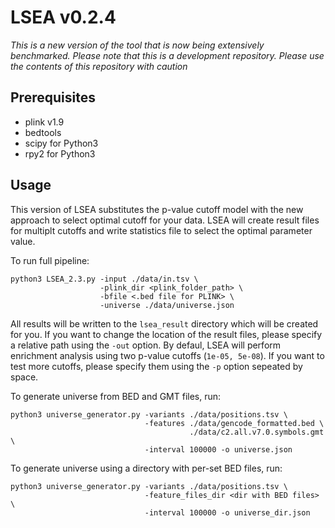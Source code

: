 # LSEA v0.2.4

*This is a new version of the tool that is now being extensively benchmarked. Please note that this is a development repository. Please use the contents of this repository with caution*

## Prerequisites
- plink v1.9
- bedtools
- scipy for Python3
- rpy2 for Python3

## Usage

This version of LSEA substitutes the p-value cutoff model with the new approach to select optimal cutoff for your data. LSEA will create result files for multiplt cutoffs and write statistics file to select the optimal parameter value. 

To run full pipeline:  
```
python3 LSEA_2.3.py -input ./data/in.tsv \
                    -plink_dir <plink_folder_path> \
                    -bfile <.bed file for PLINK> \
                    -universe ./data/universe.json
```

All results will be written to the `lsea_result` directory which will be created for you. If you want to change the location of the result files, please specify a relative path using the `-out` option. By defaul, LSEA will perform enrichment analysis using two p-value cutoffs (`1e-05, 5e-08`). If you want to test more cutoffs, please specify them using the `-p` option sepeated by space.

To generate universe from BED and GMT files, run:  
```
python3 universe_generator.py -variants ./data/positions.tsv \
                              -features ./data/gencode_formatted.bed \
                                        ./data/c2.all.v7.0.symbols.gmt \
                              -interval 100000 -o universe.json
```

To generate universe using a directory with per-set BED files, run:
```
python3 universe_generator.py -variants ./data/positions.tsv \
                              -feature_files_dir <dir with BED files> \
                              -interval 100000 -o universe_dir.json
